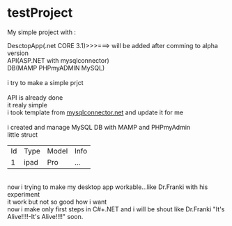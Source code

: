 # testProject
My simple project with :

DesctopApp(.net CORE 3.1)>>>===> will be added after comming to alpha version<br>API(ASP.NET with mysqlconnector)<br>DB(MAMP PHPmyADMIN MySQL)<br><br>
i try to make a simple prjct<br><br>API is already done<br>it realy simple<br>i took template from <a href="mysqlconnector.net">mysqlconnector.net</a> 
and update it for me<br><br>
i created and manage MySQL DB with MAMP and PHPmyAdmin<br>
little struct<br>
<table>
  <tr>
    <td>Id</td>
    <td>Type</td>
    <td>Model</td>
    <td>Info</td>
  </tr>
  <tr>
    <td>1</td>
    <td>ipad</td>
    <td>Pro</td>
    <td>...</td>
  </tr>
</table><br>
now i trying to make my desktop app workable...like Dr.Franki with his experiment<br>
it work but not so good how i want<br>
now i make only first steps in C#+.NET and i will be shout like Dr.Franki "It's Alive!!!!-It's Alive!!!!" soon.
